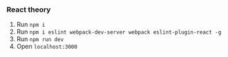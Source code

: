### React theory
1. Run `npm i`
2. Run `npm i eslint webpack-dev-server webpack eslint-plugin-react -g`
3. Run `npm run dev`
4. Open `localhost:3000`
